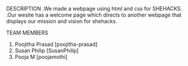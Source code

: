 DESCRIPTION
  .We made a webpage using html and css for SHEHACKS.
  .Our wesite has a welcome page which directs to another webpage that displays our mission and vision for shehacks.
  
  
TEAM MEMBERS
   1. Poojitha Prasad [poojitha-prasad]
   2. Susan Philip [SusanPhilip]
   3. Pooja M [poojamothi]
   
   
   
   
